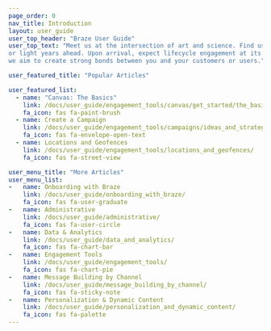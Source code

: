 ```yaml
---
page_order: 0
nav_title: Introduction
layout: user_guide
user_top_header: "Braze User Guide"
user_top_text: "Meet us at the intersection of art and science. Find us in the moment,
or light years ahead. Upon arrival, expect lifecycle engagement at its best. At Braze,
we aim to create strong bonds between you and your customers or users."

user_featured_title: "Popular Articles"

user_featured_list:
  - name: "Canvas: The Basics"
    link: /docs/user_guide/engagement_tools/canvas/get_started/the_basics/
    fa_icon: fas fa-paint-brush
  - name: Create a Campaign
    link: /docs/user_guide/engagement_tools/campaigns/ideas_and_strategies/active_user_campaigns/
    fa_icon: fas fa-envelope-open-text
  - name: Locations and Geofences
    link: /docs/user_guide/engagement_tools/locations_and_geofences/
    fa_icon: fas fa-street-view

user_menu_title: "More Articles"
user_menu_list:
-   name: Onboarding with Braze
    link: /docs/user_guide/onboarding_with_braze/
    fa_icon: fas fa-user-graduate
-   name: Administrative
    link: /docs/user_guide/administrative/
    fa_icon: fas fa-user-circle
-   name: Data & Analytics
    link: /docs/user_guide/data_and_analytics/
    fa_icon: fas fa-chart-bar
-   name: Engagement Tools
    link: /docs/user_guide/engagement_tools/
    fa_icon: fas fa-chart-pie
-   name: Message Building by Channel
    link: /docs/user_guide/message_building_by_channel/
    fa_icon: fas fa-sticky-note
-   name: Personalization & Dynamic Content
    link: /docs/user_guide/personalization_and_dynamic_content/
    fa_icon: fas fa-palette
---
```

